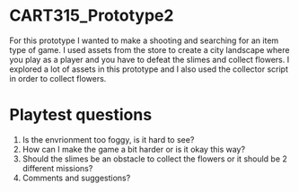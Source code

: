 # CART315_Prototype2
 
For this prototype I wanted to make a shooting and searching for an item type of game. I used assets from the store to create a city landscape where you play as a player and you have to defeat the slimes and collect flowers. I explored a lot of assets in this prototype and I also used the collector script in order to collect flowers.


# Playtest questions

1. Is the envrionment too foggy, is it hard to see?
2. How can I make the game a bit harder or is it okay this way?
3. Should the slimes be an obstacle to collect the flowers or it should be 2 different missions? 
4. Comments and suggestions?
